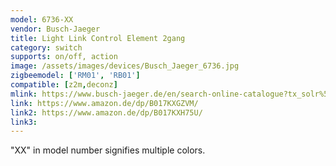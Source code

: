 ```yaml
---
model: 6736-XX
vendor: Busch-Jaeger 
title: Light Link Control Element 2gang 
category: switch
supports: on/off, action
image: /assets/images/devices/Busch_Jaeger_6736.jpg
zigbeemodel: ['RM01', 'RB01']
compatible: [z2m,deconz]
mlink: https://www.busch-jaeger.de/en/search-online-catalogue?tx_solr%5Bq%5D=light%5C+link+control+2gang
link: https://www.amazon.de/dp/B017KXGZVM/
link2: https://www.amazon.de/dp/B017KXH75U/
link3: 
---
```

"XX" in model number signifies multiple colors.

